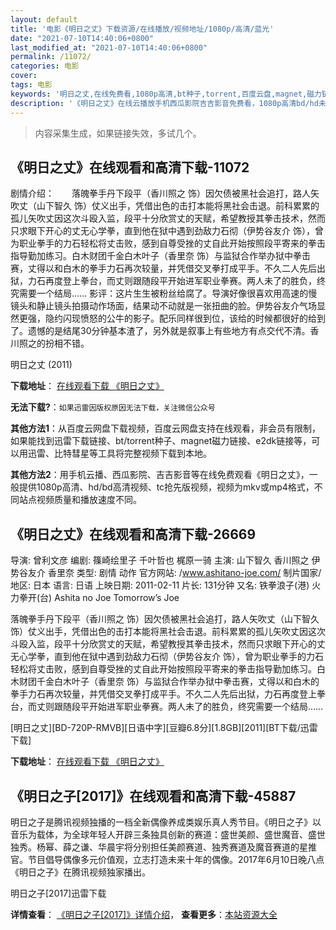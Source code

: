 ```yaml
---
layout: default
title: '电影《明日之丈》下载资源/在线播放/视频地址/1080p/高清/蓝光'
date: "2021-07-10T14:40:06+0800"
last_modified_at: "2021-07-10T14:40:06+0800"
permalink: /11072/
categories: 电影
cover:
tags: 电影
keywords: '明日之丈,在线免费看,1080p高清,bt种子,torrent,百度云盘,magnet,磁力链,迅雷下载资源'
description: '《明日之丈》在线云播放手机西瓜影院吉吉影音免费看，1080p高清bd/hd未删减完整版和tc抢先枪版，mkv/mp4格式，附带bt/torrent种子、magnet/磁力链、百度云盘、网盘资源迅雷下载链接'
---
```


>内容采集生成，如果链接失效，多试几个。


## 《明日之丈》在线观看和高清下载-11072

剧情介绍：　　落魄拳手丹下段平（香川照之 饰）因欠债被黑社会追打，路人矢吹丈（山下智久 饰）仗义出手，凭借出色的击打本能将黑社会击退。前科累累的孤儿矢吹丈因这次斗殴入监，段平十分欣赏丈的天赋，希望教授其拳击技术，然而只求眼下开心的丈无心学拳，直到他在狱中遇到劲敌力石彻（伊势谷友介 饰），曾为职业拳手的力石轻松将丈击败，感到自尊受挫的丈自此开始按照段平寄来的拳击指导勤加练习。白木财团千金白木叶子（香里奈 饰）与监狱合作举办狱中拳击赛，丈得以和白木的拳手力石再次较量，并凭借交叉拳打成平手。不久二人先后出狱，力石再度登上拳台，而丈则跟随段平开始进军职业拳赛。两人未了的胜负，终究需要一个结局…… 影评：这片生生被粉丝给腐了。导演好像很喜欢用高速的慢镜头和静止镜头拍摄动作场面，结果动不动就是一张扭曲的脸。伊势谷友介气场显然更强，隐约闪现愤怒的公牛的影子。配乐同样很到位，该给的时候都很好的给到了。遗憾的是结尾30分钟基本渣了，另外就是叙事上有些地方有点交代不清。香川照之的扮相不错。


明日之丈 (2011)

**下载地址**： [在线观看下载 《明日之丈》](https://www.btbtdy.me/btdy/dy7990.html) 


**无法下载?**：`如果迅雷因版权原因无法下载，关注微信公众号 `

**其他方法1**：从百度云网盘下载视频，百度云网盘支持在线观看，非会员有限制，如果能找到迅雷下载链接、bt/torrent种子、magnet磁力链接、e2dk链接等，可以用迅雷、比特彗星等工具将完整视频下载到本地。

**其他方法2**：用手机云播、西瓜影院、吉吉影音等在线免费观看《明日之丈》，一般提供1080p高清、hd/bd高清视频、tc抢先版视频，视频为mkv或mp4格式，不同站点视频质量和播放速度不同。


## 《明日之丈》在线观看和高清下载-26669

导演: 曾利文彦 编剧: 篠崎绘里子 千叶哲也 梶原一骑 主演: 山下智久 香川照之 伊势谷友介 香里奈 类型: 剧情 动作 官方网站: /www.ashitano-joe.com/ 制片国家/地区: 日本 语言: 日语 上映日期: 2011-02-11 片长: 131分钟 又名: 铁拳浪子(港) 火力拳开(台) Ashita no Joe Tomorrow’s Joe

落魄拳手丹下段平（香川照之 饰）因欠债被黑社会追打，路人矢吹丈（山下智久 饰）仗义出手，凭借出色的击打本能将黑社会击退。前科累累的孤儿矢吹丈因这次斗殴入监，段平十分欣赏丈的天赋，希望教授其拳击技术，然而只求眼下开心的丈无心学拳，直到他在狱中遇到劲敌力石彻（伊势谷友介 饰），曾为职业拳手的力石轻松将丈击败，感到自尊受挫的丈自此开始按照段平寄来的拳击指导勤加练习。白木财团千金白木叶子（香里奈 饰）与监狱合作举办狱中拳击赛，丈得以和白木的拳手力石再次较量，并凭借交叉拳打成平手。不久二人先后出狱，力石再度登上拳台，而丈则跟随段平开始进军职业拳赛。两人未了的胜负，终究需要一个结局……


[明日之丈][BD-720P-RMVB][日语中字][豆瓣6.8分][1.8GB][2011][BT下载/迅雷下载]

**下载地址**： [在线观看下载 《明日之丈》](https://www.btdx8.com/torrent/tomorrows_joe_2011.html) 


## 《明日之子[2017]》在线观看和高清下载-45887

明日之子是腾讯视频独播的一档全新偶像养成类娱乐真人秀节目。《明日之子》以音乐为载体，为全球年轻人开辟三条独具创新的赛道：盛世美颜、盛世魔音、盛世独秀。杨幂、薛之谦、华晨宇将分别担任美颜赛道、独秀赛道及魔音赛道的星推官。节目倡导偶像多元价值观，立志打造未来十年的偶像。2017年6月10日晚八点《明日之子》在腾讯视频独家播出。


明日之子[2017]迅雷下载

**详情查看**： [《明日之子[2017]》详情介绍](/movie/45887/)， **查看更多**：[本站资源大全](/movie/t/all/)

